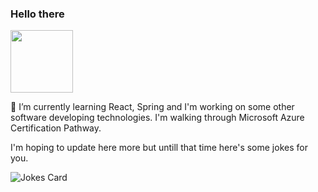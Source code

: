  ### Hello there
<img src="https://user-images.githubusercontent.com/26606535/152531104-c0db1b2b-c4cc-4d0d-80e5-4c32b11f05d4.png"  width="100" height="100">



🌱 I’m currently learning React, Spring and I'm working on some other software developing technologies.
I'm walking through Microsoft Azure Certification Pathway.

I'm hoping to update here more but untill that time here's some jokes for you.

![Jokes Card](https://readme-jokes.vercel.app/api?theme=pinkish)
